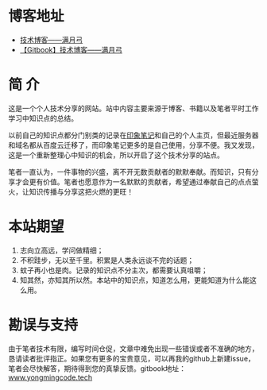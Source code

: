 # 博客地址
- [技术博客——满月弓](https://yongmingcode.github.io/yl_code/ "满月弓")
- [【Gitbook】技术博客——满月弓](https://yongmingcode.github.io/yl_code/ "【Gitbook】技术博客——满月弓")


# 简 介

这是一个个人技术分享的网站。站中内容主要来源于博客、书籍以及笔者平时工作学习中知识点的总结。

以前自己的知识点都分门别类的记录在[印象笔记](https://www.yinxiang.com/ "印象笔记")和自己的个人主页，但最近服务器和域名都从百度云迁移了，而印象笔记更多的是自己使用，分享不便。我又发现，这是一个重新整理心中知识的机会，所以开启了这个技术分享的站点。

笔者一直认为，一件事物的兴盛，离不开无数贡献者的默默奉献。而知识，只有分享才会更有价值。笔者也愿意作为一名默默的贡献者，希望通过奉献自己的点点萤火，让知识传播与分享这把火燃的更旺！

# 本站期望
1. 志向立高远，学问做精细；
2. 不积跬步，无以至千里。积累是人类永远谈不完的话题；
3. 蚊子再小也是肉。记录的知识点不分主次，都需要认真咀嚼；
4. 知其然，亦知其所以然。本站中的知识点，知道怎么用，更能知道为什么能这么用。

# 勘误与支持

由于笔者技术有限，编写时间仓促，文章中难免出现一些错误或者不准确的地方，恳请读者批评指正。如果您有更多的宝贵意见，可以再我的github上新建issue，笔者会尽快解答，期待得到您的真挚反馈。gitbook地址：
www.yongmingcode.tech

